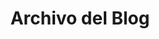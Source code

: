 ---
title: Archivo del Blog
layout: posts
permalink: /posts/
show_excerpts: true
entries_layout: list
---
